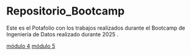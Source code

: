 # Repositorio_Bootcamp
Este es el Potafolio con los trabajos realizados durante el Bootcamp de Ingeniería de Datos realizado durante 2025 .


[módulo 4](https://github.com/pllanose/Repositorio_Bootcamp/tree/main/Portafolio%204)
[módulo 5](https://github.com/pllanose/Repositorio_Bootcamp/tree/main/Portafolio_5)
